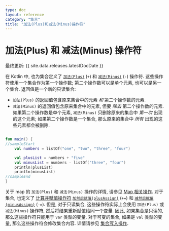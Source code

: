 ```yaml
---
type: doc
layout: reference
category: "集合"
title: "加法(Plus)和减法(Minus)操作符"
---
```


# 加法(Plus) 和 减法(Minus) 操作符

最终更新: {{ site.data.releases.latestDocDate }}

在 Kotlin 中, 也为集合定义了
[`加法(Plus)`](https://kotlinlang.org/api/latest/jvm/stdlib/kotlin.collections/plus.html) (`+`)
和
[`减法(Minus)`](https://kotlinlang.org/api/latest/jvm/stdlib/kotlin.collections/minus.html) (`-`)
操作符.
这些操作符使用一个集合作为第一个操作数; 第二个操作数可以是单个元素, 也可以是另一个集合.
返回值是一个新的只读集合:

* `加法(Plus)` 的返回值包含原来集合中的元素 _和_ 第二个操作数的元素.
* `减法(Minus)` 的返回值包含原来集合中的元素, 但要 _除去_ 第二个操作数的元素.
   如果第二个操作数是单个元素, `减法(Minus)` 只删除原来的集合中 _第一次_ 出现的这个元素; 如果第二个操作数是一个集合, 那么原来的集合中 _所有_ 出现的这些元素都会被删除.

<div class="sample" markdown="1" theme="idea" data-min-compiler-version="1.3">

```kotlin

fun main() {
//sampleStart
    val numbers = listOf("one", "two", "three", "four")

    val plusList = numbers + "five"
    val minusList = numbers - listOf("three", "four")
    println(plusList)
    println(minusList)
//sampleEnd
}
```
</div>

关于 map 的 `加法(Plus)` 和 `减法(Minus)` 操作的详情, 请参见 [Map 相关操作](map-operations.html).
对于集合, 也定义了
[计算并赋值操作符](operator-overloading.html#augmented-assignments)
[`加然后赋值(plusAssign)`](https://kotlinlang.org/api/latest/jvm/stdlib/kotlin.collections/plus-assign.html) (`+=`)
和
[`减然后赋值(minusAssign)`](https://kotlinlang.org/api/latest/jvm/stdlib/kotlin.collections/minus-assign.html) (`-=`).
但是, 对于只读集合, 这些操作符实际上会使用 `加法(Plus)` 或 `减法(Minus)` 操作符, 然后将结果重新赋值给同一个变量.
因此, 如果集合是只读的, 那么这些操作符只能用于 `var` 类型的变量.
对于可变的集合, 如果是 `val` 类型的变量, 那么这些操作符会修改集合内容.
详情请参见 [集合写入操作](collection-write.html).
